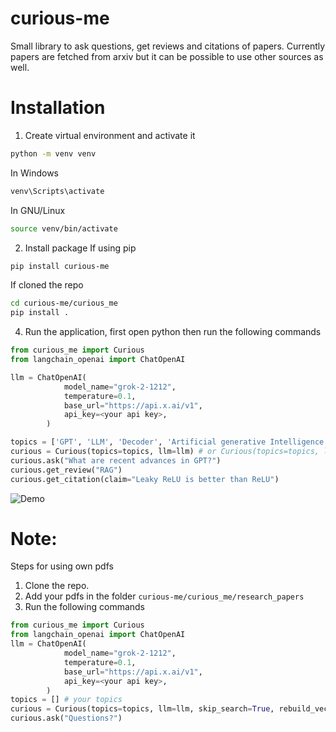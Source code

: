 # curious-me
Small library to ask questions, get reviews and citations of papers.
Currently papers are fetched from arxiv but it can be possible to use other sources as well.


# Installation

1. Create virtual environment and activate it
```bash
python -m venv venv
```
In Windows
```bash
venv\Scripts\activate
```
In GNU/Linux
```bash
source venv/bin/activate
```

2. Install package
If using pip
```bash
pip install curious-me
```

If cloned the repo
```bash
cd curious-me/curious_me
pip install .
```
4. Run the application, first open python then run the following commands
```python
from curious_me import Curious
from langchain_openai import ChatOpenAI

llm = ChatOpenAI(
            model_name="grok-2-1212",
            temperature=0.1,
            base_url="https://api.x.ai/v1",
            api_key=<your api key>,
        )

topics = ['GPT', 'LLM', 'Decoder', 'Artificial generative Intelligence']
curious = Curious(topics=topics, llm=llm) # or Curious(topics=topics, llm=llm, skip_search=True) if you # want to search papers and build vector store again
curious.ask("What are recent advances in GPT?")
curious.get_review("RAG")
curious.get_citation(claim="Leaky ReLU is better than ReLU")
```

![Demo](https://github.com/itsankitkp/gifstore/blob/main/curious_demo.gif)

# Note:
Steps for using own pdfs
1. Clone the repo.
2. Add your pdfs in the folder `curious-me/curious_me/research_papers`
3. Run the following commands
```python
from curious_me import Curious
from langchain_openai import ChatOpenAI
llm = ChatOpenAI(
            model_name="grok-2-1212",
            temperature=0.1,
            base_url="https://api.x.ai/v1",
            api_key=<your api key>,
        )
topics = [] # your topics
curious = Curious(topics=topics, llm=llm, skip_search=True, rebuild_vec_store=True)
curious.ask("Questions?")
```